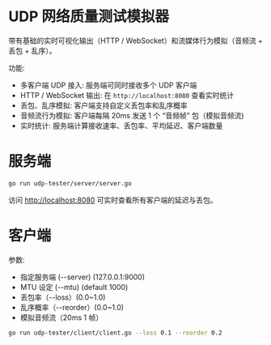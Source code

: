 <!-- @format -->

# UDP 网络质量测试模拟器

带有基础的实时可视化输出（HTTP / WebSocket）和流媒体行为模拟（音频流 + 丢包 + 乱序）。

功能:

- 多客户端 UDP 接入: 服务端可同时接收多个 UDP 客户端
- HTTP / WebSocket 输出: 在 `http://localhost:8080` 查看实时统计
- 丢包、乱序模拟: 客户端支持自定义丢包率和乱序概率
- 音频流行为模拟: 客户端每隔 20ms 发送 1 个 “音频帧” 包（模拟音频流)
- 实时统计: 服务端计算接收速率、丢包率、平均延迟、客户端数量

# 服务端

```bash
go run udp-tester/server/server.go

```

访问 [http://localhost:8080](http://localhost:8080) 可实时查看所有客户端的延迟与丢包。

# 客户端

参数:

- 指定服务端 (--server) (127.0.0.1:9000)
- MTU 设定 (--mtu) (default 1000)
- 丢包率（--loss）(0.0~1.0)
- 乱序概率（--reorder）(0.0~1.0)
- 模拟音频流（20ms 1 帧）

```bash
go run udp-tester/client/client.go --loss 0.1 --reorder 0.2

```
